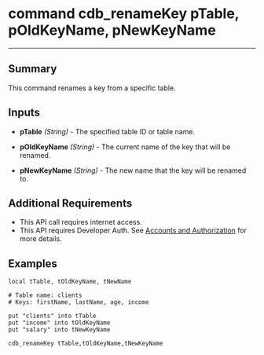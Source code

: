 # command cdb_renameKey pTable, pOldKeyName, pNewKeyName
---
## Summary
This command renames a key from a specific table.

## Inputs
* **pTable** *(String)* - The specified table ID or table name.

* **pOldKeyName** *(String)* - The current name of the key that will be renamed.

* **pNewKeyName** *(String)* - The new name that the key will be renamed to.

## Additional Requirements
* This API call requires internet access.
* This API requires Developer Auth. See [Accounts and Authorization](AddingUsers.md) for more details.

## Examples
```livecodeserver
local tTable, tOldKeyName, tNewName

# Table name: clients
# Keys: firstName, lastName, age, income

put "clients" into tTable
put "income" into tOldKeyName
put "salary" into tNewKeyName

cdb_renameKey tTable,tOldKeyName,tNewKeyName
```